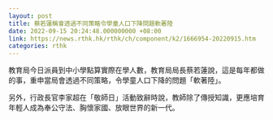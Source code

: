 ```yaml
---
layout: post
title: 蔡若蓮稱會透過不同策略令學童人口下降問題軟著陸
date: 2022-09-15 20:24:48.000000000 +08:00
link: https://news.rthk.hk/rthk/ch/component/k2/1666954-20220915.htm
categories: rthk
---
```


教育局今日派員到中小學點算實際在學人數，教育局局長蔡若蓮說，這是每年都做的事，重申當局會透過不同策略，令學童人口下降的問題「軟著陸」。

另外，行政長官李家超在「敬師日」活動致辭時說，教師除了傳授知識，更應培育年輕人成為奉公守法、胸懷家國、放眼世界的新一代。

